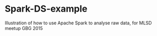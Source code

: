 # Spark-DS-example
Illustration of how to use Apache Spark to analyse raw data, for MLSD meetup GBG 2015

